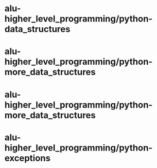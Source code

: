 # alu-higher_level_programming/python-data_structures 
# alu-higher_level_programming/python-more_data_structures 
# alu-higher_level_programming/python-more_data_structures 
# alu-higher_level_programming/python-exceptions 
